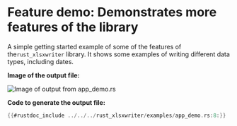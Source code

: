 # Feature demo: Demonstrates more features of the library

A simple getting started example of some of the features of the`rust_xlsxwriter`
library. It shows some examples of writing different data types, including
dates.

**Image of the output file:**

![Image of output from app_demo.rs](../../images/demo.png)

**Code to generate the output file:**

```rust
{{#rustdoc_include ../../../rust_xlsxwriter/examples/app_demo.rs:8:}}
```
